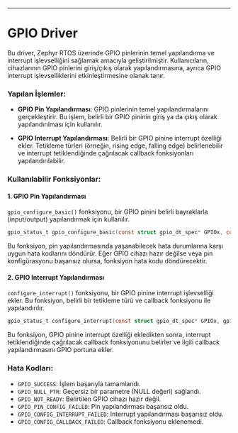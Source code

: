 
---

# GPIO Driver

Bu driver, Zephyr RTOS üzerinde GPIO pinlerinin temel yapılandırma ve interrupt işlevselliğini sağlamak amacıyla geliştirilmiştir. Kullanıcıların, cihazlarının GPIO pinlerini giriş/çıkış olarak yapılandırmasına, ayrıca GPIO interrupt işlevselliklerini etkinleştirmesine olanak tanır.

### Yapılan İşlemler:

- **GPIO Pin Yapılandırması**: GPIO pinlerinin temel yapılandırmalarını gerçekleştirir. Bu işlem, belirli bir GPIO pininin giriş ya da çıkış olarak yapılandırılması için kullanılır. 
  
- **GPIO Interrupt Yapılandırması**: Belirli bir GPIO pinine interrupt özelliği ekler. Tetikleme türleri (örneğin, rising edge, falling edge) belirlenebilir ve interrupt tetiklendiğinde çağrılacak callback fonksiyonları yapılandırılabilir.

### Kullanılabilir Fonksiyonlar:

#### 1. GPIO Pin Yapılandırması
`gpio_configure_basic()` fonksiyonu, bir GPIO pinini belirli bayraklarla (input/output) yapılandırmak için kullanılır.

```c
gpio_status_t gpio_configure_basic(const struct gpio_dt_spec* GPIOx, const gpio_flags_t extra_flags);
```

Bu fonksiyon, pin yapılandırmasında yaşanabilecek hata durumlarına karşı uygun hata kodlarını döndürür. Eğer GPIO cihazı hazır değilse veya pin konfigürasyonu başarısız olursa, fonksiyon hata kodu döndürecektir.

#### 2. GPIO Interrupt Yapılandırması
`configure_interrupt()` fonksiyonu, bir GPIO pinine interrupt işlevselliği ekler. Bu fonksiyon, belirli bir tetikleme türü ve callback fonksiyonu ile yapılandırılır.

```c
gpio_status_t configure_interrupt(const struct gpio_dt_spec* GPIOx, gpio_flags_t trigger_type, struct gpio_callback* callback_config, gpio_callback_handler handler_func);
```

Bu fonksiyon, GPIO pinine interrupt özelliği ekledikten sonra, interrupt tetiklendiğinde çağrılacak callback fonksiyonunu belirler ve ilgili callback yapılandırmasını GPIO portuna ekler.

### Hata Kodları:

- `GPIO_SUCCESS`: İşlem başarıyla tamamlandı.
- `GPIO_NULL_PTR`: Geçersiz bir parametre (NULL değeri) sağlandı.
- `GPIO_NOT_READY`: Belirtilen GPIO cihazı hazır değil.
- `GPIO_PIN_CONFIG_FAILED`: Pin yapılandırması başarısız oldu.
- `GPIO_CONFIG_INTERRUPT_FAILED`: Interrupt yapılandırması başarısız oldu.
- `GPIO_CONFIG_CALLBACK_FAILED`: Callback fonksiyonu eklenemedi.

